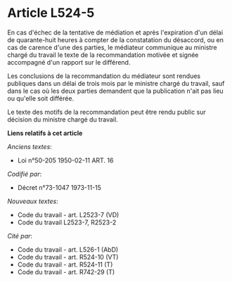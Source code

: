 # Article L524-5

En cas d'échec de la tentative de médiation et après l'expiration d'un délai de quarante-huit heures à compter de la
constatation du désaccord, ou en cas de carence d'une des parties, le médiateur communique au ministre chargé du travail le
texte de la recommandation motivée et signée accompagné d'un rapport sur le différend.

Les conclusions de la recommandation du médiateur sont rendues publiques dans un délai de trois mois par le ministre chargé
du travail, sauf dans le cas où les deux parties demandent que la publication n'ait pas lieu ou qu'elle soit différée.

Le texte des motifs de la recommandation peut être rendu public sur décision du ministre chargé du travail.

**Liens relatifs à cet article**

_Anciens textes_:

  - Loi n°50-205 1950-02-11 ART. 16

_Codifié par_:

  - Décret n°73-1047 1973-11-15

_Nouveaux textes_:

  - Code du travail - art. L2523-7 (VD)
  - Code du travail L2523-7, R2523-2

_Cité par_:

  - Code du travail - art. L526-1 (AbD)
  - Code du travail - art. R524-10 (VT)
  - Code du travail - art. R524-11 (T)
  - Code du travail - art. R742-29 (T)
